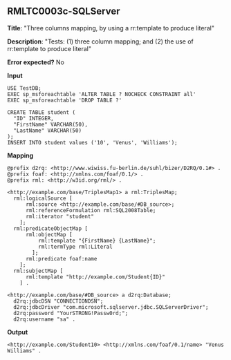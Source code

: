 ## RMLTC0003c-SQLServer

**Title**: "Three columns mapping, by using a rr:template to produce literal"

**Description**: "Tests: (1) three column mapping; and (2) the use of rr:template to produce literal"

**Error expected?** No

**Input**
```
USE TestDB;
EXEC sp_msforeachtable 'ALTER TABLE ? NOCHECK CONSTRAINT all'
EXEC sp_msforeachtable 'DROP TABLE ?'

CREATE TABLE student (
  "ID" INTEGER,
  "FirstName" VARCHAR(50),
  "LastName" VARCHAR(50)
);
INSERT INTO student values ('10', 'Venus', 'Williams');

```

**Mapping**
```
@prefix d2rq: <http://www.wiwiss.fu-berlin.de/suhl/bizer/D2RQ/0.1#> .
@prefix foaf: <http://xmlns.com/foaf/0.1/> .
@prefix rml: <http://w3id.org/rml/> .

<http://example.com/base/TriplesMap1> a rml:TriplesMap;
  rml:logicalSource [
      rml:source <http://example.com/base/#DB_source>;
      rml:referenceFormulation rml:SQL2008Table;
      rml:iterator "student"
    ];
  rml:predicateObjectMap [
      rml:objectMap [
          rml:template "{FirstName} {LastName}";
          rml:termType rml:Literal
        ];
      rml:predicate foaf:name
    ];
  rml:subjectMap [
      rml:template "http://example.com/Student{ID}"
    ] .

<http://example.com/base/#DB_source> a d2rq:Database;
  d2rq:jdbcDSN "CONNECTIONDSN";
  d2rq:jdbcDriver "com.microsoft.sqlserver.jdbc.SQLServerDriver";
  d2rq:password "YourSTRONG!Passw0rd;";
  d2rq:username "sa" .

```

**Output**
```
<http://example.com/Student10> <http://xmlns.com/foaf/0.1/name> "Venus Williams" .

```

